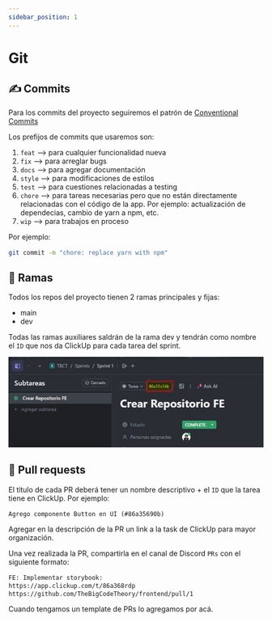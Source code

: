 ```yaml
---
sidebar_position: 1
---
```


# Git

## ✍ Commits

Para los commits del proyecto seguiremos el patrón de [Conventional Commits](https://www.conventionalcommits.org/en/v1.0.0/)  

Los prefijos de commits que usaremos son:

1. `feat` --> para cualquier funcionalidad nueva  
2. `fix` --> para arreglar bugs  
3. `docs` --> para agregar documentación  
4. `style` --> para modificaciones de estilos  
5. `test` --> para cuestiones relacionadas a testing  
6. `chore` --> para tareas necesarias pero que no están directamente relacionadas con el código de la app. Por ejemplo: actualización de dependecias, cambio de yarn a npm, etc. 
7. `wip` --> para trabajos en proceso 

Por ejemplo:  

```bash 
git commit -m "chore: replace yarn with npm"
```

## 🌿 Ramas

Todos los repos del proyecto tienen 2 ramas principales y fijas:

- main
- dev

Todas las ramas auxiliares saldrán de la rama dev y tendrán como nombre el `ID` que nos da ClickUp para cada tarea del sprint.

![id-tareas-clickup](./img/id-clickup-tarea.jpg)

## 🧵 Pull requests

El título de cada PR deberá tener un nombre descriptivo + el `ID` que la tarea tiene en ClickUp. Por ejemplo:

```
Agrego componente Button en UI (#86a35690b)
```

Agregar en la descripción de la PR un link a la task de ClickUp para mayor organización.

Una vez realizada la PR, compartirla en el canal de Discord `PRs` con el siguiente formato:

```
FE: Implementar storybook:
https://app.clickup.com/t/86a368rdp
https://github.com/TheBigCodeTheory/frontend/pull/1
```

Cuando tengamos un template de PRs lo agregamos por acá.
